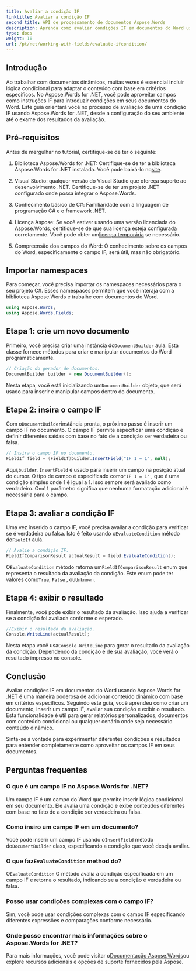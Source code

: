 ```yaml
---
title: Avaliar a condição IF
linktitle: Avaliar a condição IF
second_title: API de processamento de documentos Aspose.Words
description: Aprenda como avaliar condições IF em documentos do Word usando Aspose.Words for .NET. Este guia passo a passo abrange inserção, avaliação e exibição de resultados.
type: docs
weight: 10
url: /pt/net/working-with-fields/evaluate-ifcondition/
---
```

## Introdução

Ao trabalhar com documentos dinâmicos, muitas vezes é essencial incluir lógica condicional para adaptar o conteúdo com base em critérios específicos. No Aspose.Words for .NET, você pode aproveitar campos como instruções IF para introduzir condições em seus documentos do Word. Este guia orientará você no processo de avaliação de uma condição IF usando Aspose.Words for .NET, desde a configuração do seu ambiente até o exame dos resultados da avaliação.

## Pré-requisitos

Antes de mergulhar no tutorial, certifique-se de ter o seguinte:

1.  Biblioteca Aspose.Words for .NET: Certifique-se de ter a biblioteca Aspose.Words for .NET instalada. Você pode baixá-lo no[site](https://releases.aspose.com/words/net/).

2. Visual Studio: qualquer versão do Visual Studio que ofereça suporte ao desenvolvimento .NET. Certifique-se de ter um projeto .NET configurado onde possa integrar o Aspose.Words.

3. Conhecimento básico de C#: Familiaridade com a linguagem de programação C# e o framework .NET.

4.  Licença Aspose: Se você estiver usando uma versão licenciada do Aspose.Words, certifique-se de que sua licença esteja configurada corretamente. Você pode obter um[licença temporária](https://purchase.aspose.com/temporary-license/) se necessário.

5. Compreensão dos campos do Word: O conhecimento sobre os campos do Word, especificamente o campo IF, será útil, mas não obrigatório.

## Importar namespaces

Para começar, você precisa importar os namespaces necessários para o seu projeto C#. Esses namespaces permitem que você interaja com a biblioteca Aspose.Words e trabalhe com documentos do Word.

```csharp
using Aspose.Words;
using Aspose.Words.Fields;
```

## Etapa 1: crie um novo documento

 Primeiro, você precisa criar uma instância do`DocumentBuilder` aula. Esta classe fornece métodos para criar e manipular documentos do Word programaticamente.

```csharp
// Criação do gerador de documentos.
DocumentBuilder builder = new DocumentBuilder();
```

 Nesta etapa, você está inicializando um`DocumentBuilder` objeto, que será usado para inserir e manipular campos dentro do documento.

## Etapa 2: insira o campo IF

 Com o`DocumentBuilder`instância pronta, o próximo passo é inserir um campo IF no documento. O campo IF permite especificar uma condição e definir diferentes saídas com base no fato de a condição ser verdadeira ou falsa.

```csharp
// Insira o campo IF no documento.
FieldIf field = (FieldIf)builder.InsertField("IF 1 = 1", null);
```

 Aqui,`builder.InsertField` é usado para inserir um campo na posição atual do cursor. O tipo de campo é especificado como`"IF 1 = 1"` , que é uma condição simples onde 1 é igual a 1. Isso sempre será avaliado como verdadeiro. O`null` parâmetro significa que nenhuma formatação adicional é necessária para o campo.

## Etapa 3: avaliar a condição IF

 Uma vez inserido o campo IF, você precisa avaliar a condição para verificar se é verdadeira ou falsa. Isto é feito usando o`EvaluateCondition` método do`FieldIf` aula.

```csharp
// Avalie a condição IF.
FieldIfComparisonResult actualResult = field.EvaluateCondition();
```

 O`EvaluateCondition` método retorna um`FieldIfComparisonResult` enum que representa o resultado da avaliação da condição. Este enum pode ter valores como`True`, `False` , ou`Unknown`.

## Etapa 4: exibir o resultado

Finalmente, você pode exibir o resultado da avaliação. Isso ajuda a verificar se a condição foi avaliada conforme o esperado.

```csharp
//Exibir o resultado da avaliação.
Console.WriteLine(actualResult);
```

 Nesta etapa você usa`Console.WriteLine` para gerar o resultado da avaliação da condição. Dependendo da condição e de sua avaliação, você verá o resultado impresso no console.

## Conclusão

Avaliar condições IF em documentos do Word usando Aspose.Words for .NET é uma maneira poderosa de adicionar conteúdo dinâmico com base em critérios específicos. Seguindo este guia, você aprendeu como criar um documento, inserir um campo IF, avaliar sua condição e exibir o resultado. Esta funcionalidade é útil para gerar relatórios personalizados, documentos com conteúdo condicional ou qualquer cenário onde seja necessário conteúdo dinâmico.

Sinta-se à vontade para experimentar diferentes condições e resultados para entender completamente como aproveitar os campos IF em seus documentos.

## Perguntas frequentes

### O que é um campo IF no Aspose.Words for .NET?
Um campo IF é um campo do Word que permite inserir lógica condicional em seu documento. Ele avalia uma condição e exibe conteúdos diferentes com base no fato de a condição ser verdadeira ou falsa.

### Como insiro um campo IF em um documento?
 Você pode inserir um campo IF usando o`InsertField` método do`DocumentBuilder` class, especificando a condição que você deseja avaliar.

###  O que faz`EvaluateCondition` method do?
 O`EvaluateCondition` O método avalia a condição especificada em um campo IF e retorna o resultado, indicando se a condição é verdadeira ou falsa.

### Posso usar condições complexas com o campo IF?
Sim, você pode usar condições complexas com o campo IF especificando diferentes expressões e comparações conforme necessário.

### Onde posso encontrar mais informações sobre o Aspose.Words for .NET?
 Para mais informações, você pode visitar o[Documentação Aspose.Words](https://reference.aspose.com/words/net/)ou explore recursos adicionais e opções de suporte fornecidos pela Aspose.